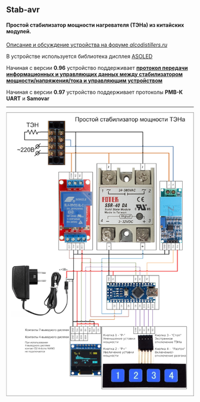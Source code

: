 ## Stab-avr
#### Простой стабилизатор мощности нагревателя (ТЭНа) из китайских модулей.

[Описание и обсуждение устройства на форуме *alcodistillers.ru*](https://alcodistillers.ru/forum/viewtopic.php?id=1549 "alcodistillers.ru")

В устройстве используется библиотека дисплея [ASOLED](https://github.com/NikolayDikiy/ASOLED)

Начиная с версии **0.96** устройство поддерживает [**протокол передачи информационных и управляющих данных между стабилизатором мощности/напряжения/тока и управляющим устройством**](https://github.com/JohnJohnov/Stab-avr/blob/main/Protocol.md)

Начиная с версии **0.97** устройство поддерживает протоколы **РМВ-К UART** и **Samovar**

***
![Схема устройства](https://github.com/JohnJohnov/Stab-avr/blob/main/Stab-avr_circuit.jpg "Схема устройства")
